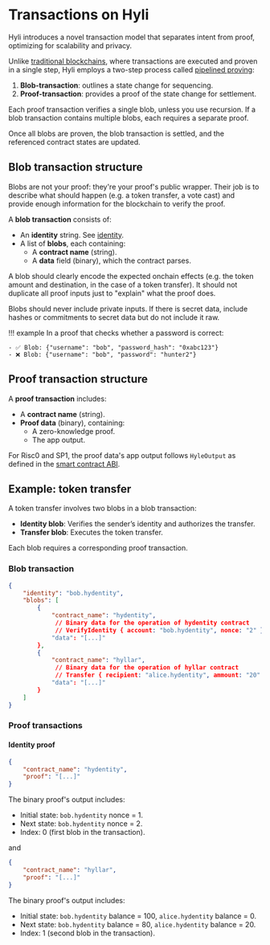 # Transactions on Hyli

Hyli introduces a novel transaction model that separates intent from proof, optimizing for scalability and privacy.

Unlike [traditional blockchains](./hyli-vs-vintage-blockchains.md), where transactions are executed and proven in a single step, Hyli employs a two-step process called [pipelined proving](./pipelined-proving.md):

1. **Blob-transaction**: outlines a state change for sequencing.
2. **Proof-transaction**: provides a proof of the state change for settlement.

Each proof transaction verifies a single blob, unless you use recursion. If a blob transaction contains multiple blobs, each requires a separate proof.

Once all blobs are proven, the blob transaction is settled, and the referenced contract states are updated.

## Blob transaction structure

Blobs are not your proof: they're your proof's public wrapper. Their job is to describe what should happen (e.g. a token transfer, a vote cast) and provide enough information for the blockchain to verify the proof.

A **blob transaction** consists of:

- An **identity** string. See [identity](./identity.md).
- A list of **blobs**, each containing:
    - A **contract name** (string).
    - A **data** field (binary), which the contract parses.

A blob should clearly encode the expected onchain effects (e.g. the token amount and destination, in the case of a token transfer). It should not duplicate all proof inputs just to "explain" what the proof does.

Blobs should never include private inputs. If there is secret data, include hashes or commitments to secret data but do not include it raw.

!!! example
    In a proof that checks whether a password is correct:

    - ✅ Blob: {"username": "bob", "password_hash": "0xabc123"}
    - ❌ Blob: {"username": "bob", "password": "hunter2"}

## Proof transaction structure

A **proof transaction** includes:

- A **contract name** (string).
- **Proof data** (binary), containing:
    - A zero-knowledge proof.
    - The app output.

For Risc0 and SP1, the proof data's app output follows `HyleOutput` as defined in the [smart contract ABI](./apps.md#smart-contract-abi).

## Example: token transfer

A token transfer involves two blobs in a blob transaction:

- **Identity blob**: Verifies the sender’s identity and authorizes the transfer.
- **Transfer blob**: Executes the token transfer.

Each blob requires a corresponding proof transaction.

### Blob transaction

```json
{
    "identity": "bob.hydentity",
    "blobs": [
        {
            "contract_name": "hydentity",
             // Binary data for the operation of hydentity contract
             // VerifyIdentity { account: "bob.hydentity", nonce: "2" }
            "data": "[...]" 
        },
        {
            "contract_name": "hyllar",
             // Binary data for the operation of hyllar contract
             // Transfer { recipient: "alice.hydentity", ammount: "20" }
            "data": "[...]"
        }
    ]
}
```

### Proof transactions

#### Identity proof

```json
{
    "contract_name": "hydentity",
    "proof": "[...]"
}
```

The binary proof's output includes:

- Initial state: `bob.hydentity` nonce = 1.
- Next state: `bob.hydentity` nonce = 2.
- Index: 0 (first blob in the transaction).

and

```json
{
    "contract_name": "hyllar",
    "proof": "[...]"
}
```

The binary proof's output includes:

- Initial state: `bob.hydentity` balance = 100, `alice.hydentity` balance = 0.
- Next state: `bob.hydentity` balance = 80, `alice.hydentity` balance = 20.
- Index: 1 (second blob in the transaction).
